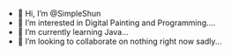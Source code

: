- 👋 Hi, I’m @SimpleShun
- 👀 I’m interested in Digital Painting and Programming....
- 🌱 I’m currently learning Java...
- 💞️ I’m looking to collaborate on nothing right now sadly...
<!---
SimpleShun/SimpleShun is a ✨ special ✨ repository because its `README.md` (this file) appears on your GitHub profile.
You can click the Preview link to take a look at your changes.
--->

